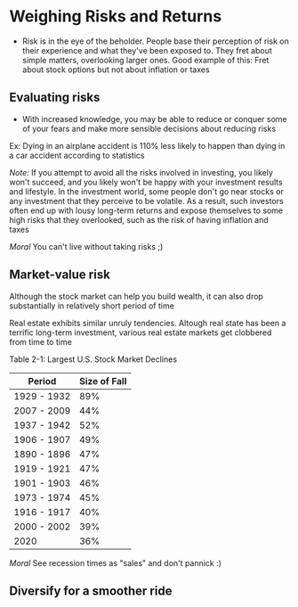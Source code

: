 # Weighing Risks and Returns

- Risk is in the eye of the beholder. People base their perception of risk 
on their experience and what they've been exposed to. They fret about simple
matters, overlooking larger ones. Good example of this: Fret about stock options
but not about inflation or taxes


## Evaluating risks

- With increased knowledge, you may be able to reduce or conquer some of your fears 
and make more sensible decisions about reducing risks

Ex: Dying in an airplane accident is 110% less likely to happen than dying in a car accident 
according to statistics

*Note:*  If you attempt to avoid all the risks involved in investing, you likely won't succeed,
and you likely won't be happy with your investment results and lifestyle. In the investment world,
some people don't go near stocks or any investment that they perceive to be volatile. As a result,
such investors often end up with lousy long-term returns and expose themselves to some high risks
that they overlooked, such as the risk of having inflation and taxes


*Moral* You can't live without taking risks ;)


## Market-value risk

Although the stock market can help you build wealth, 
it can also drop substantially in relatively short
period of time

Real estate exhibits similar unruly tendencies. Altough real state
has been a terrific long-term investment, various real estate markets
get clobbered from time to time

Table 2-1: Largest U.S. Stock Market Declines


| Period      | Size of Fall |
|-------------|--------------|
| 1929 - 1932 | 89%          |
| 2007 - 2009 | 44%          |
| 1937 - 1942 | 52%          |
| 1906 - 1907 | 49%          |
| 1890 - 1896 | 47%          |
| 1919 - 1921 | 47%          |
| 1901 - 1903 | 46%          |
| 1973 - 1974 | 45%          |
| 1916 - 1917 | 40%          |
| 2000 - 2002 | 39%          |
| 2020        | 36%          |



*Moral* See recession times as "sales" and don't pannick :)


## Diversify for a smoother ride
